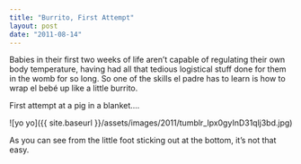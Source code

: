 ```yaml
---
title: "Burrito, First Attempt"
layout: post
date: "2011-08-14"
---
```


Babies in their first two weeks of life aren’t capable of regulating their own body temperature, having had all that tedious logistical stuff done for them in the womb for so long. So one of the skills el padre has to learn is how to wrap el bebé up like a little burrito.

First attempt at a pig in a blanket….

![yo yo]({{ site.baseurl }}/assets/images/2011/tumblr_lpx0gyInD31qlj3bd.jpg)

As you can see from the little foot sticking out at the bottom, it’s not that easy.
